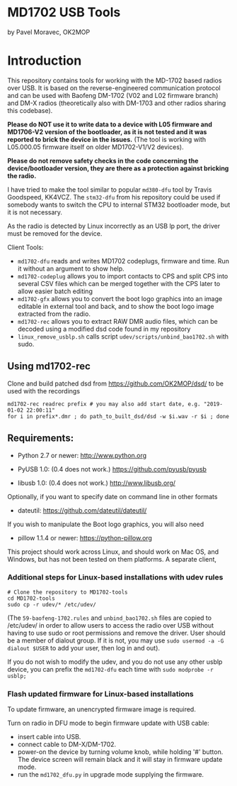 # MD1702 USB Tools #

by Pavel Moravec, OK2MOP

# Introduction #

This repository contains tools for working with the MD-1702 based radios
over USB. It is based on the reverse-engineered communication protocol and
can be used with Baofeng DM-1702 (V02 and L02 firmware branch) and DM-X radios 
(theoretically also with DM-1703 and other radios sharing this codebase). 

**Please do NOT use it to write data to a device with L05 firmware and MD1706-V2 
version of the bootloader, as it is not tested and it was reported to brick the 
device in the issues.** (The tool is working with L05.000.05 firmware itself on 
older MD1702-V1/V2 devices).

**Please do not remove safety checks in the code concerning the device/bootloader
version, they are there as a protection against bricking the radio.**

I have tried to make the tool similar to popular `md380-dfu` tool by Travis
Goodspeed, KK4VCZ. The `stm32-dfu` from his repository could be used if somebody
wants to switch the CPU to internal STM32 bootloader mode, but it is not
necessary.

As the radio is detected by Linux incorrectly as an USB lp port, the driver
must be removed for the device.

Client Tools:
* `md1702-dfu` reads and writes MD1702 codeplugs, firmware and time. Run it without
an argument to show help.
* `md1702-codeplug` allows you to import contacts to CPS and split CPS into several
CSV files which can be merged together with the CPS later to allow easier batch editing
* `md1702-gfx` allows you to convert the boot logo graphics into an image editable in
external tool and back, and to show the boot logo image extracted from the radio.
* `md1702-rec` allows you to extract RAW DMR audio files, which can be decoded using
a modified dsd code found in my repository
* `linux_remove_usblp.sh` calls script `udev/scripts/unbind_bao1702.sh` with sudo.

## Using md1702-rec ##
Clone and build patched dsd from https://github.com/OK2MOP/dsd/ to be used with the
recordings

```
md1702-rec readrec prefix # you may also add start date, e.g. "2019-01-02 22:00:11"
for i in prefix*.dmr ; do path_to_built_dsd/dsd -w $i.wav -r $i ; done
```

## Requirements: ##

* Python 2.7 or newer:
  http://www.python.org

* PyUSB 1.0:  (0.4 does not work.)
  https://github.com/pyusb/pyusb

* libusb 1.0: (0.4 does not work.)
  http://www.libusb.org/

Optionally, if you want to specify date on command line in other formats

* dateutil:
  https://github.com/dateutil/dateutil/

If you wish to manipulate the Boot logo graphics, you will also need

* pillow 1.1.4 or newer:
  https://python-pillow.org

This project should work across Linux, and should work on Mac OS, and Windows, but has
not been tested on them platforms.  A separate client,

### Additional steps for Linux-based installations with udev rules ###

```
# Clone the repository to MD1702-tools
cd MD1702-tools
sudo cp -r udev/* /etc/udev/
```
(The ```59-baofeng-1702.rules``` and ```unbind_bao1702.sh``` files are copied to /etc/udev/ in order to allow users to access the radio over USB without having to use sudo or root permissions and remove the driver. User should be a member of dialout group. If it is not, you may use ```sudo usermod -a -G dialout $USER``` to add your user, then log in and out).

If you do not wish to modify the udev, and you do not use any other usblp device, you can
prefix the `md1702-dfu` each time with ```sudo modprobe -r usblp;```

### Flash updated firmware for Linux-based installations ###

To update firmware, an unencrypted firmware image is required.

Turn on radio in DFU mode to begin firmware update with USB cable:
* insert cable into USB.
* connect cable to DM-X/DM-1702.
* power-on the device by turning volume knob, while holding '#' button. The device screen will
remain black and it will stay in firmware update mode.
* run the ```md1702_dfu.py``` in upgrade mode supplying the firmware.
